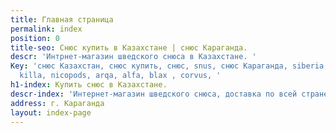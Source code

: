 ```yaml
---
title: Главная страница
permalink: index
position: 0
title-seo: Снюс купить в Казахстане | снюс Караганда.
descr: 'Интрнет-магазин шведского снюса в Казахстане. '
Key: 'снюс Казахстан, снюс купить, снюс, snus, снюс Караганда, siberia, odens, thunder,
  killa, nicopods, arqa, alfa, blax , corvus, '
h1-index: Купить снюс в Казахстане.
descr-index: 'Интернет-магазин шведского снюса, доставка по всей стране. '
address: г. Караганда
layout: index-page
---
```


